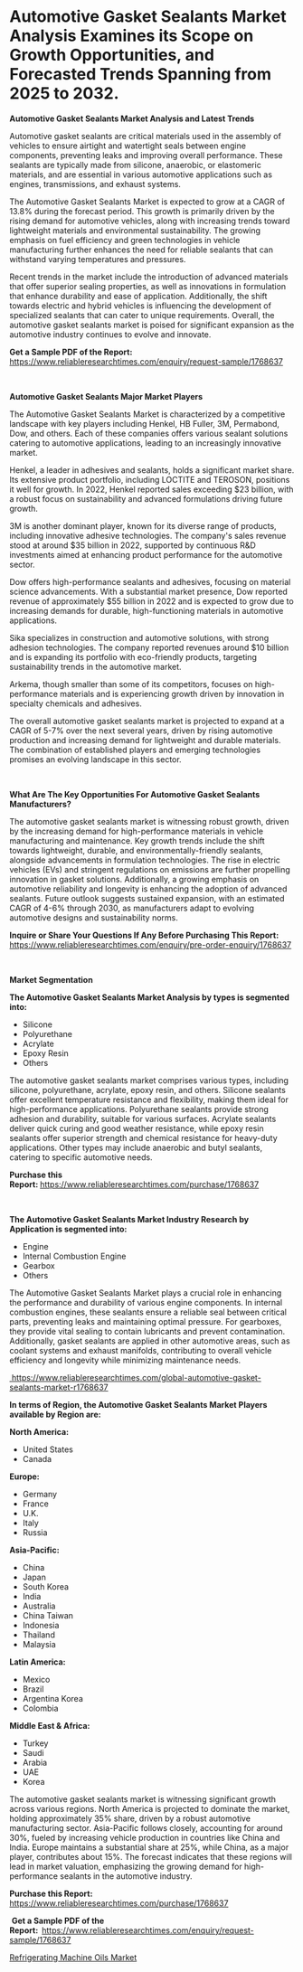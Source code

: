 <p><h1>Automotive Gasket Sealants Market Analysis Examines its Scope on Growth Opportunities, and Forecasted Trends Spanning from 2025 to 2032.</h1></p><p><strong>Automotive Gasket Sealants Market Analysis and Latest Trends</strong></p>
<p><p>Automotive gasket sealants are critical materials used in the assembly of vehicles to ensure airtight and watertight seals between engine components, preventing leaks and improving overall performance. These sealants are typically made from silicone, anaerobic, or elastomeric materials, and are essential in various automotive applications such as engines, transmissions, and exhaust systems.</p><p>The Automotive Gasket Sealants Market is expected to grow at a CAGR of 13.8% during the forecast period. This growth is primarily driven by the rising demand for automotive vehicles, along with increasing trends toward lightweight materials and environmental sustainability. The growing emphasis on fuel efficiency and green technologies in vehicle manufacturing further enhances the need for reliable sealants that can withstand varying temperatures and pressures.</p><p>Recent trends in the market include the introduction of advanced materials that offer superior sealing properties, as well as innovations in formulation that enhance durability and ease of application. Additionally, the shift towards electric and hybrid vehicles is influencing the development of specialized sealants that can cater to unique requirements. Overall, the automotive gasket sealants market is poised for significant expansion as the automotive industry continues to evolve and innovate.</p></p>
<p><strong>Get a Sample PDF of the Report:&nbsp;</strong> <a href="https://www.reliableresearchtimes.com/enquiry/request-sample/1768637?utm_campaign=3363&utm_medium=2&utm_source=Github&utm_content=ia&utm_term=03042025&utm_id=automotive-gasket-sealants">https://www.reliableresearchtimes.com/enquiry/request-sample/1768637</a></p>
<p>&nbsp;</p>
<p><strong>Automotive Gasket Sealants Major Market Players</strong></p>
<p><p>The Automotive Gasket Sealants Market is characterized by a competitive landscape with key players including Henkel, HB Fuller, 3M, Permabond, Dow, and others. Each of these companies offers various sealant solutions catering to automotive applications, leading to an increasingly innovative market.</p><p>Henkel, a leader in adhesives and sealants, holds a significant market share. Its extensive product portfolio, including LOCTITE and TEROSON, positions it well for growth. In 2022, Henkel reported sales exceeding $23 billion, with a robust focus on sustainability and advanced formulations driving future growth.</p><p>3M is another dominant player, known for its diverse range of products, including innovative adhesive technologies. The company's sales revenue stood at around $35 billion in 2022, supported by continuous R&D investments aimed at enhancing product performance for the automotive sector.</p><p>Dow offers high-performance sealants and adhesives, focusing on material science advancements. With a substantial market presence, Dow reported revenue of approximately $55 billion in 2022 and is expected to grow due to increasing demands for durable, high-functioning materials in automotive applications.</p><p>Sika specializes in construction and automotive solutions, with strong adhesion technologies. The company reported revenues around $10 billion and is expanding its portfolio with eco-friendly products, targeting sustainability trends in the automotive market.</p><p>Arkema, though smaller than some of its competitors, focuses on high-performance materials and is experiencing growth driven by innovation in specialty chemicals and adhesives.</p><p>The overall automotive gasket sealants market is projected to expand at a CAGR of 5-7% over the next several years, driven by rising automotive production and increasing demand for lightweight and durable materials. The combination of established players and emerging technologies promises an evolving landscape in this sector.</p></p>
<p>&nbsp;</p>
<p><strong>What Are The Key Opportunities For Automotive Gasket Sealants Manufacturers?</strong></p>
<p><p>The automotive gasket sealants market is witnessing robust growth, driven by the increasing demand for high-performance materials in vehicle manufacturing and maintenance. Key growth trends include the shift towards lightweight, durable, and environmentally-friendly sealants, alongside advancements in formulation technologies. The rise in electric vehicles (EVs) and stringent regulations on emissions are further propelling innovation in gasket solutions. Additionally, a growing emphasis on automotive reliability and longevity is enhancing the adoption of advanced sealants. Future outlook suggests sustained expansion, with an estimated CAGR of 4-6% through 2030, as manufacturers adapt to evolving automotive designs and sustainability norms.</p></p>
<p><strong>Inquire or Share Your Questions If Any Before Purchasing This Report:</strong> <a href="https://www.reliableresearchtimes.com/enquiry/pre-order-enquiry/1768637?utm_campaign=3363&utm_medium=2&utm_source=Github&utm_content=ia&utm_term=03042025&utm_id=automotive-gasket-sealants">https://www.reliableresearchtimes.com/enquiry/pre-order-enquiry/1768637</a></p>
<p>&nbsp;</p>
<p><strong>Market Segmentation</strong></p>
<p><strong>The Automotive Gasket Sealants Market Analysis by types is segmented into:</strong></p>
<p><ul><li>Silicone</li><li>Polyurethane</li><li>Acrylate</li><li>Epoxy Resin</li><li>Others</li></ul></p>
<p><p>The automotive gasket sealants market comprises various types, including silicone, polyurethane, acrylate, epoxy resin, and others. Silicone sealants offer excellent temperature resistance and flexibility, making them ideal for high-performance applications. Polyurethane sealants provide strong adhesion and durability, suitable for various surfaces. Acrylate sealants deliver quick curing and good weather resistance, while epoxy resin sealants offer superior strength and chemical resistance for heavy-duty applications. Other types may include anaerobic and butyl sealants, catering to specific automotive needs.</p></p>
<p><strong>Purchase this Report:&nbsp;</strong><a href="https://www.reliableresearchtimes.com/purchase/1768637?utm_campaign=3363&utm_medium=2&utm_source=Github&utm_content=ia&utm_term=03042025&utm_id=automotive-gasket-sealants">https://www.reliableresearchtimes.com/purchase/1768637</a></p>
<p>&nbsp;</p>
<p><strong>The Automotive Gasket Sealants Market Industry Research by Application is segmented into:</strong></p>
<p><ul><li>Engine</li><li>Internal Combustion Engine</li><li>Gearbox</li><li>Others</li></ul></p>
<p><p>The Automotive Gasket Sealants Market plays a crucial role in enhancing the performance and durability of various engine components. In internal combustion engines, these sealants ensure a reliable seal between critical parts, preventing leaks and maintaining optimal pressure. For gearboxes, they provide vital sealing to contain lubricants and prevent contamination. Additionally, gasket sealants are applied in other automotive areas, such as coolant systems and exhaust manifolds, contributing to overall vehicle efficiency and longevity while minimizing maintenance needs.</p></p>
<p><a href="https://www.reliableresearchtimes.com/global-automotive-gasket-sealants-market-r1768637?utm_campaign=3363&utm_medium=2&utm_source=Github&utm_content=ia&utm_term=03042025&utm_id=automotive-gasket-sealants">&nbsp;https://www.reliableresearchtimes.com/global-automotive-gasket-sealants-market-r1768637</a></p>
<p><strong>In terms of Region, the Automotive Gasket Sealants Market Players available by Region are:</strong></p>
<p>
    <p> <strong> North America: </strong>
        <ul>
            <li>United States</li>
            <li>Canada</li>
        </ul>
        </p> 
    <p> <strong> Europe: </strong>
        <ul>
            <li>Germany</li>
            <li>France</li>
            <li>U.K.</li>
            <li>Italy</li>
            <li>Russia</li>
        </ul>
        </p> 
    <p> <strong> Asia-Pacific: </strong>
        <ul>
            <li>China</li>
            <li>Japan</li>
            <li>South Korea</li>
            <li>India</li>
            <li>Australia</li>
            <li>China Taiwan</li>
            <li>Indonesia</li>
            <li>Thailand</li>
            <li>Malaysia</li>
        </ul>
        </p> 
    <p> <strong> Latin America: </strong>
        <ul>
            <li>Mexico</li>
            <li>Brazil</li>
            <li>Argentina Korea</li>
            <li>Colombia</li>
        </ul>
        </p> 
    <p> <strong> Middle East & Africa: </strong>
        <ul>
            <li>Turkey</li>
            <li>Saudi</li>
            <li>Arabia</li>
            <li>UAE</li>
            <li>Korea</li>
        </ul>
    </p>
    </p>
<p><p>The automotive gasket sealants market is witnessing significant growth across various regions. North America is projected to dominate the market, holding approximately 35% share, driven by a robust automotive manufacturing sector. Asia-Pacific follows closely, accounting for around 30%, fueled by increasing vehicle production in countries like China and India. Europe maintains a substantial share at 25%, while China, as a major player, contributes about 15%. The forecast indicates that these regions will lead in market valuation, emphasizing the growing demand for high-performance sealants in the automotive industry.</p></p>
<p><strong>Purchase this Report: </strong><a href="https://www.reliableresearchtimes.com/purchase/1768637?utm_campaign=3363&utm_medium=2&utm_source=Github&utm_content=ia&utm_term=03042025&utm_id=automotive-gasket-sealants">https://www.reliableresearchtimes.com/purchase/1768637</a></p>
<p>&nbsp;<strong>Get a Sample PDF of the Report:&nbsp;&nbsp;</strong><a href="https://www.reliableresearchtimes.com/enquiry/request-sample/1768637?utm_campaign=3363&utm_medium=2&utm_source=Github&utm_content=ia&utm_term=03042025&utm_id=automotive-gasket-sealants">https://www.reliableresearchtimes.com/enquiry/request-sample/1768637</a></p>
<p><strong></strong></p>
<p><p><a href="https://github.com/shamstirroc7/Market-Research-Report-List-1/blob/main/refrigerating-machine-oils-market.md?utm_campaign=3363&utm_medium=2&utm_source=Github&utm_content=ia&utm_term=03042025&utm_id=automotive-gasket-sealants">Refrigerating Machine Oils Market</a></p></p>